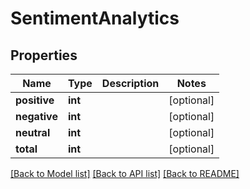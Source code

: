 # SentimentAnalytics

## Properties
Name | Type | Description | Notes
------------ | ------------- | ------------- | -------------
**positive** | **int** |  | [optional] 
**negative** | **int** |  | [optional] 
**neutral** | **int** |  | [optional] 
**total** | **int** |  | [optional] 

[[Back to Model list]](../README.md#documentation-for-models) [[Back to API list]](../README.md#documentation-for-api-endpoints) [[Back to README]](../README.md)


